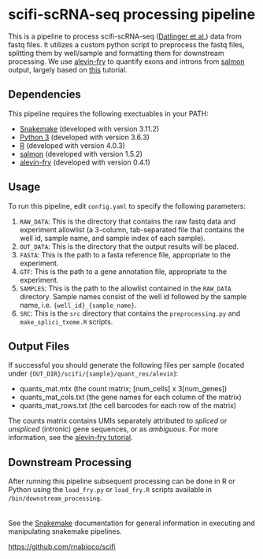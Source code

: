 #  scifi-scRNA-seq processing pipeline
This is a pipeline to process scifi-scRNA-seq ([Datlinger et al.](https://doi.org/10.1038/s41592-021-01153-z)) data from fastq files. It utilizes a custom python script to preprocess the fastq files, splitting them by well/sample and formatting them for downstream processing. We use [alevin-fry](https://github.com/COMBINE-lab/alevin-fry) to quantify exons and introns from [salmon](https://github.com/COMBINE-lab/salmon) output, largely based on [this](https://combine-lab.github.io/alevin-fry-tutorials/2021/improving-txome-specificity/) tutorial.

## Dependencies
This pipeline requires the following exectuables in your PATH:
* [Snakemake](https://github.com/snakemake/snakemake) (developed with version 3.11.2)
* [Python 3](https://www.python.org/) (developed with version 3.6.3)
* [R](https://www.r-project.org/) (developed with version 4.0.3)
* [salmon](https://github.com/COMBINE-lab/salmon) (developed with version 1.5.2)
* [alevin-fry](https://github.com/COMBINE-lab/alevin-fry) (developed with version 0.4.1)

## Usage
To run this pipeline, edit `config.yaml` to specify the following parameters:

1. `RAW_DATA`: This is the directory that contains the raw fastq data and experiment allowlist (a 3-column, tab-separated file that contains the well id, sample name, and sample index of each sample).
2. `OUT_DATA`: This is the directory that the output results will be placed.
3. `FASTA`: This is the path to a fasta reference file, appropriate to the experiment.
4. `GTF`: This is the path to a gene annotation file, appropriate to the experiment.
5. `SAMPLES`: This is the path to the allowlist contained in the `RAW_DATA` directory. Sample names consist of the well id followed by the sample name, i.e. `{well_id}_{sample_name}`.
6. `SRC`: This is the `src` directory that contains the `preprocessing.py` and `make_splici_txome.R` scripts.

## Output Files
If successful you should generate the following files per sample (located under `{OUT_DIR}/scifi/{sample}/quant_res/alevin`):

* quants_mat.mtx (the count matrix; [num_cells] x 3[num_genes])
* quants_mat_cols.txt (the gene names for each column of the matrix)
* quants_mat_rows.txt (the cell barcodes for each row of the matrix)

The counts matrix contains UMIs separately attributed to _spliced_ or _unspliced_ (intronic) gene sequences, or as _ambiguous_. For more information, see the [alevin-fry tutorial](https://combine-lab.github.io/alevin-fry-tutorials/2021/improving-txome-specificity/).

## Downstream Processing
After running this pipeline subsequent processing can be done in R or Python using the `load_fry.py` or `load_fry.R` scripts available in `/bin/downstream_processing`.
<br />
<br />
<br />
See the [Snakemake](https://snakemake.readthedocs.io/en/stable/) documentation for general information in executing and manipulating snakemake pipelines.

https://github.com/rnabioco/scifi